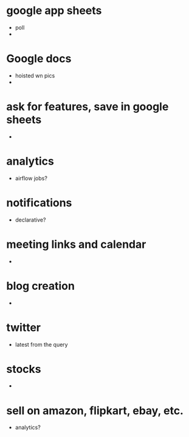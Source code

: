 # google app sheets
- poll
- 

# Google docs
- hoisted wn pics
- 

# ask for features, save in google sheets
- 

# analytics
- airflow jobs?

# notifications
- declarative?

# meeting links and calendar
-

# blog creation
- 

# twitter
- latest from the query

# stocks
- 

# sell on amazon, flipkart, ebay, etc.
- analytics?


